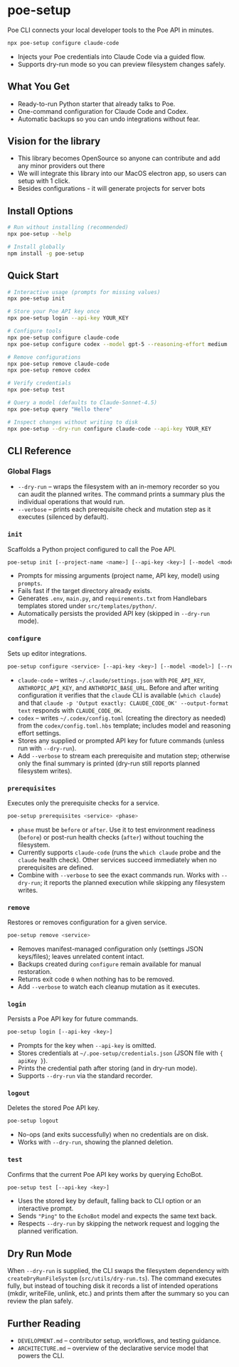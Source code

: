 <!-- Important: This document must be kept up to date! -->
# poe-setup

Poe CLI connects your local developer tools to the Poe API in minutes.

```bash
npx poe-setup configure claude-code
```

- Injects your Poe credentials into Claude Code via a guided flow.
- Supports dry-run mode so you can preview filesystem changes safely.

## What You Get
- Ready-to-run Python starter that already talks to Poe.
- One-command configuration for Claude Code and Codex.
- Automatic backups so you can undo integrations without fear.

## Vision for the library

- This library becomes OpenSource so anyone can contribute and add any minor providers out there
- We will integrate this library into our MacOS electron app, so users can setup with 1 click. 
- Besides configurations - it will generate projects for server bots

## Install Options

```bash
# Run without installing (recommended)
npx poe-setup --help

# Install globally
npm install -g poe-setup
```

## Quick Start

```bash
# Interactive usage (prompts for missing values)
npx poe-setup init

# Store your Poe API key once
npx poe-setup login --api-key YOUR_KEY

# Configure tools
npx poe-setup configure claude-code
npx poe-setup configure codex --model gpt-5 --reasoning-effort medium

# Remove configurations
npx poe-setup remove claude-code
npx poe-setup remove codex

# Verify credentials
npx poe-setup test

# Query a model (defaults to Claude-Sonnet-4.5)
npx poe-setup query "Hello there"

# Inspect changes without writing to disk
npx poe-setup --dry-run configure claude-code --api-key YOUR_KEY
```

## CLI Reference

### Global Flags
- `--dry-run` – wraps the filesystem with an in-memory recorder so you can audit the planned writes. The command prints a summary plus the individual operations that would run.
- `--verbose` – prints each prerequisite check and mutation step as it executes (silenced by default).

### `init`
Scaffolds a Python project configured to call the Poe API.

```bash
poe-setup init [--project-name <name>] [--api-key <key>] [--model <model>]
```

- Prompts for missing arguments (project name, API key, model) using `prompts`.
- Fails fast if the target directory already exists.
- Generates `.env`, `main.py`, and `requirements.txt` from Handlebars templates stored under `src/templates/python/`.
- Automatically persists the provided API key (skipped in `--dry-run` mode).

### `configure`
Sets up editor integrations.

```bash
poe-setup configure <service> [--api-key <key>] [--model <model>] [--reasoning-effort <level>]
```

- `claude-code` – writes `~/.claude/settings.json` with `POE_API_KEY`, `ANTHROPIC_API_KEY`, and `ANTHROPIC_BASE_URL`. Before and after writing configuration it verifies that the `claude` CLI is available (`which claude`) and that `claude -p 'Output exactly: CLAUDE_CODE_OK' --output-format text` responds with `CLAUDE_CODE_OK`.
- `codex` – writes `~/.codex/config.toml` (creating the directory as needed) from the `codex/config.toml.hbs` template; includes model and reasoning effort settings.
- Stores any supplied or prompted API key for future commands (unless run with `--dry-run`).
- Add `--verbose` to stream each prerequisite and mutation step; otherwise only the final summary is printed (dry-run still reports planned filesystem writes).

### `prerequisites`
Executes only the prerequisite checks for a service.

```bash
poe-setup prerequisites <service> <phase>
```

- `phase` must be `before` or `after`. Use it to test environment readiness (`before`) or post-run health checks (`after`) without touching the filesystem.
- Currently supports `claude-code` (runs the `which claude` probe and the `claude` health check). Other services succeed immediately when no prerequisites are defined.
- Combine with `--verbose` to see the exact commands run. Works with `--dry-run`; it reports the planned execution while skipping any filesystem writes.

### `remove`
Restores or removes configuration for a given service.

```bash
poe-setup remove <service>
```

- Removes manifest-managed configuration only (settings JSON keys/files); leaves unrelated content intact.
- Backups created during `configure` remain available for manual restoration.
- Returns exit code `0` when nothing has to be removed.
- Add `--verbose` to watch each cleanup mutation as it executes.

### `login`
Persists a Poe API key for future commands.

```bash
poe-setup login [--api-key <key>]
```

- Prompts for the key when `--api-key` is omitted.
- Stores credentials at `~/.poe-setup/credentials.json` (JSON file with `{ apiKey }`).
- Prints the credential path after storing (and in dry-run mode).
- Supports `--dry-run` via the standard recorder.

### `logout`
Deletes the stored Poe API key.

```bash
poe-setup logout
```

- No-ops (and exits successfully) when no credentials are on disk.
- Works with `--dry-run`, showing the planned deletion.

### `test`
Confirms that the current Poe API key works by querying EchoBot.

```bash
poe-setup test [--api-key <key>]
```

- Uses the stored key by default, falling back to CLI option or an interactive prompt.
- Sends `"Ping"` to the `EchoBot` model and expects the same text back.
- Respects `--dry-run` by skipping the network request and logging the planned verification.

## Dry Run Mode

When `--dry-run` is supplied, the CLI swaps the filesystem dependency with `createDryRunFileSystem` (`src/utils/dry-run.ts`). The command executes fully, but instead of touching disk it records a list of intended operations (mkdir, writeFile, unlink, etc.) and prints them after the summary so you can review the plan safely.

## Further Reading

- `DEVELOPMENT.md` – contributor setup, workflows, and testing guidance.
- `ARCHITECTURE.md` – overview of the declarative service model that powers the CLI.
